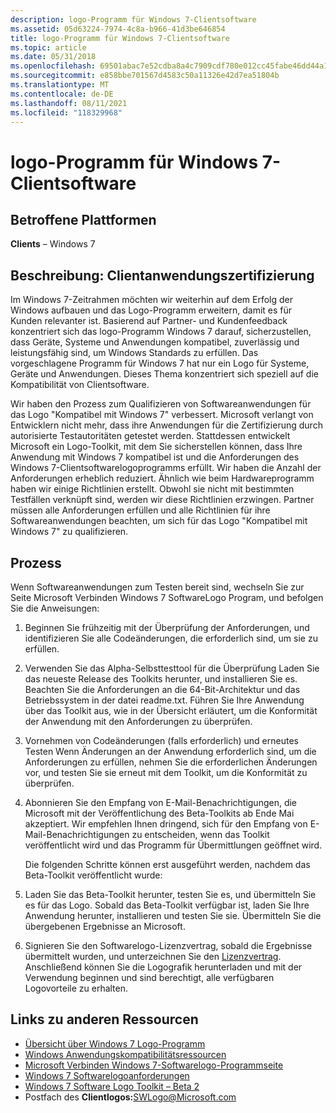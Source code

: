 ```yaml
---
description: logo-Programm für Windows 7-Clientsoftware
ms.assetid: 05d63224-7974-4c8a-b966-41d3be646854
title: logo-Programm für Windows 7-Clientsoftware
ms.topic: article
ms.date: 05/31/2018
ms.openlocfilehash: 69501abac7e52cdba8a4c7909cdf780e012cc45fabe46dd44a1f3fce0f58b89d
ms.sourcegitcommit: e858bbe701567d4583c50a11326e42d7ea51804b
ms.translationtype: MT
ms.contentlocale: de-DE
ms.lasthandoff: 08/11/2021
ms.locfileid: "118329968"
---
```

# <a name="windows-7-client-software-logo-program"></a>logo-Programm für Windows 7-Clientsoftware

## <a name="affected-platforms"></a>Betroffene Plattformen

 **Clients** – Windows 7  


## <a name="description-client-application-certification"></a>Beschreibung: Clientanwendungszertifizierung

Im Windows 7-Zeitrahmen möchten wir weiterhin auf dem Erfolg der Windows aufbauen und das Logo-Programm erweitern, damit es für Kunden relevanter ist. Basierend auf Partner- und Kundenfeedback konzentriert sich das logo-Programm Windows 7 darauf, sicherzustellen, dass Geräte, Systeme und Anwendungen kompatibel, zuverlässig und leistungsfähig sind, um Windows Standards zu erfüllen. Das vorgeschlagene Programm für Windows 7 hat nur ein Logo für Systeme, Geräte und Anwendungen. Dieses Thema konzentriert sich speziell auf die Kompatibilität von Clientsoftware.

Wir haben den Prozess zum Qualifizieren von Softwareanwendungen für das Logo "Kompatibel mit Windows 7" verbessert. Microsoft verlangt von Entwicklern nicht mehr, dass ihre Anwendungen für die Zertifizierung durch autorisierte Testautoritäten getestet werden. Stattdessen entwickelt Microsoft ein Logo-Toolkit, mit dem Sie sicherstellen können, dass Ihre Anwendung mit Windows 7 kompatibel ist und die Anforderungen des Windows 7-Clientsoftwarelogoprogramms erfüllt. Wir haben die Anzahl der Anforderungen erheblich reduziert. Ähnlich wie beim Hardwareprogramm haben wir einige Richtlinien erstellt. Obwohl sie nicht mit bestimmten Testfällen verknüpft sind, werden wir diese Richtlinien erzwingen. Partner müssen alle Anforderungen erfüllen und alle Richtlinien für ihre Softwareanwendungen beachten, um sich für das Logo "Kompatibel mit Windows 7" zu qualifizieren.

## <a name="process"></a>Prozess

Wenn Softwareanwendungen zum Testen bereit sind, wechseln Sie zur Seite Microsoft Verbinden Windows 7 SoftwareLogo Program, und befolgen Sie die Anweisungen:

1.  Beginnen Sie frühzeitig mit der Überprüfung der Anforderungen, und identifizieren Sie alle Codeänderungen, die erforderlich sind, um sie zu erfüllen.
2.  Verwenden Sie das Alpha-Selbsttesttool für die Überprüfung Laden Sie das neueste Release des Toolkits herunter, und installieren Sie es. Beachten Sie die Anforderungen an die 64-Bit-Architektur und das Betriebssystem in der datei readme.txt. Führen Sie Ihre Anwendung über das Toolkit aus, wie in der Übersicht erläutert, um die Konformität der Anwendung mit den Anforderungen zu überprüfen.
3.  Vornehmen von Codeänderungen (falls erforderlich) und erneutes Testen Wenn Änderungen an der Anwendung erforderlich sind, um die Anforderungen zu erfüllen, nehmen Sie die erforderlichen Änderungen vor, und testen Sie sie erneut mit dem Toolkit, um die Konformität zu überprüfen.
4.  Abonnieren Sie den Empfang von E-Mail-Benachrichtigungen, die Microsoft mit der Veröffentlichung des Beta-Toolkits ab Ende Mai akzeptiert. Wir empfehlen Ihnen dringend, sich für den Empfang von E-Mail-Benachrichtigungen zu entscheiden, wenn das Toolkit veröffentlicht wird und das Programm für Übermittlungen geöffnet wird.

    Die folgenden Schritte können erst ausgeführt werden, nachdem das Beta-Toolkit veröffentlicht wurde:

5.  Laden Sie das Beta-Toolkit herunter, testen Sie es, und übermitteln Sie es für das Logo. Sobald das Beta-Toolkit verfügbar ist, laden Sie Ihre Anwendung herunter, installieren und testen Sie sie. Übermitteln Sie die übergebenen Ergebnisse an Microsoft.
6.  Signieren Sie den Softwarelogo-Lizenzvertrag, sobald die Ergebnisse übermittelt wurden, und unterzeichnen Sie den [Lizenzvertrag](/windows-hardware/drivers/dashboard/winqual-submission-tool--winqualexe-). Anschließend können Sie die Logografik herunterladen und mit der Verwendung beginnen und sind berechtigt, alle verfügbaren Logovorteile zu erhalten.

## <a name="links-to-other-resources"></a>Links zu anderen Ressourcen

-   [Übersicht über Windows 7 Logo-Programm](https://msdn.microsoft.com/windows/dd203105.aspx)
-   [Windows Anwendungskompatibilitätsressourcen](/windows/apps/desktop/)
-   [Microsoft Verbinden Windows 7-Softwarelogo-Programmseite](/collaborate/connect-redirect?SiteID=831)
-   [Windows 7 Softwarelogoanforderungen](/previous-versions/windows/hardware/hck/dn641155(v=vs.85))
-   [Windows 7 Software Logo Toolkit – Beta 2](https://www.microsoft.com/windowsserver2008/en/us/isv.aspx)
-   Postfach des **Clientlogos:**<SWLogo@Microsoft.com>

 

 
